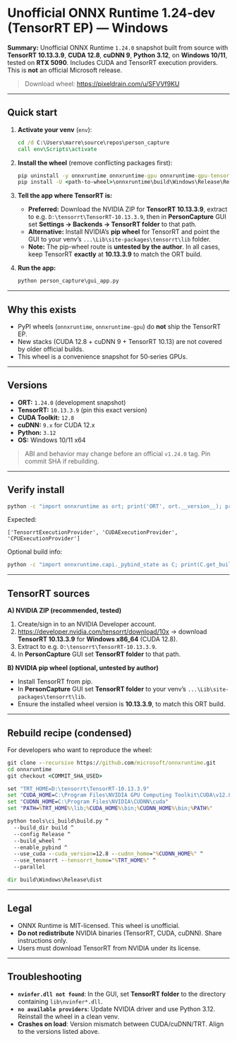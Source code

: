 # Unofficial ONNX Runtime 1.24-dev (TensorRT EP) — Windows

**Summary:** Unofficial ONNX Runtime `1.24.0` snapshot built from source with **TensorRT 10.13.3.9**, **CUDA 12.8**, **cuDNN 9**, **Python 3.12**, on **Windows 10/11**, tested on **RTX 5090**. Includes CUDA and TensorRT execution providers. This is **not** an official Microsoft release.

> Download wheel: https://pixeldrain.com/u/SFVVf9KU

---

## Quick start

1. **Activate your venv** (`env`):
   ```bat
   cd /d C:\Users\marre\source\repos\person_capture
   call env\Scripts\activate
   ```

2. **Install the wheel** (remove conflicting packages first):
   ```bat
   pip uninstall -y onnxruntime onnxruntime-gpu onnxruntime-gpu-tensorrt
   pip install -U <path-to-wheel>\onnxruntime\build\Windows\Release\Release\dist\onnxruntime_gpu-1.24.0-cp312-cp312-win_amd64.whl
   ```

3. **Tell the app where TensorRT is:**
   - **Preferred:** Download the NVIDIA ZIP for **TensorRT 10.13.3.9**, extract to e.g. `D:\tensorrt\TensorRT-10.13.3.9`, then in **PersonCapture** GUI set **Settings → Backends → TensorRT folder** to that path.
   - **Alternative:** Install NVIDIA’s **pip wheel** for TensorRT and point the GUI to your venv’s `...\Lib\site-packages\tensorrt\lib` folder.
   - **Note:** The pip-wheel route is **untested by the author**. In all cases, keep TensorRT **exactly** at **10.13.3.9** to match the ORT build.

4. **Run the app:**
   ```bat
   python person_capture\gui_app.py
   ```

---

## Why this exists

- PyPI wheels (`onnxruntime`, `onnxruntime-gpu`) do **not** ship the TensorRT EP.
- New stacks (CUDA 12.8 + cuDNN 9 + TensorRT 10.13) are not covered by older official builds.
- This wheel is a convenience snapshot for 50‑series GPUs.

---

## Versions

- **ORT:** `1.24.0` (development snapshot)
- **TensorRT:** `10.13.3.9` (pin this exact version)
- **CUDA Toolkit:** `12.8`
- **cuDNN:** `9.x` for CUDA 12.x
- **Python:** `3.12`
- **OS:** Windows 10/11 x64

> ABI and behavior may change before an official `v1.24.0` tag. Pin commit SHA if rebuilding.

---

## Verify install

```bat
python -c "import onnxruntime as ort; print('ORT', ort.__version__); print('providers', ort.get_available_providers())"
```
Expected:
```
['TensorrtExecutionProvider', 'CUDAExecutionProvider', 'CPUExecutionProvider']
```

Optional build info:
```bat
python -c "import onnxruntime.capi._pybind_state as C; print(C.get_build_info())"
```

---

## TensorRT sources

**A) NVIDIA ZIP (recommended, tested)**  
1) Create/sign in to an NVIDIA Developer account.  
2) https://developer.nvidia.com/tensorrt/download/10x → download **TensorRT 10.13.3.9** for **Windows x86_64** (CUDA 12.8).  
3) Extract to e.g. `D:\tensorrt\TensorRT-10.13.3.9`.  
4) In **PersonCapture** GUI set **TensorRT folder** to that path.

**B) NVIDIA pip wheel (optional, untested by author)**  
- Install TensorRT from pip.  
- In **PersonCapture** GUI set **TensorRT folder** to your venv’s `...\Lib\site-packages\tensorrt\lib`.  
- Ensure the installed wheel version is **10.13.3.9**, to match this ORT build.

---

## Rebuild recipe (condensed)

For developers who want to reproduce the wheel:

```bat
git clone --recursive https://github.com/microsoft/onnxruntime.git
cd onnxruntime
git checkout <COMMIT_SHA_USED>

set "TRT_HOME=D:\tensorrt\TensorRT-10.13.3.9"
set "CUDA_HOME=C:\Program Files\NVIDIA GPU Computing Toolkit\CUDA\v12.8"
set "CUDNN_HOME=C:\Program Files\NVIDIA\CUDNN\cuda"
set "PATH=%TRT_HOME%\lib;%CUDA_HOME%\bin;%CUDNN_HOME%\bin;%PATH%"

python tools\ci_build\build.py ^
  --build_dir build ^
  --config Release ^
  --build_wheel ^
  --enable_pybind ^
  --use_cuda --cuda_version=12.8 --cudnn_home="%CUDNN_HOME%" ^
  --use_tensorrt --tensorrt_home="%TRT_HOME%" ^
  --parallel

dir build\Windows\Release\dist
```

---

## Legal

- ONNX Runtime is MIT-licensed. This wheel is unofficial.
- **Do not redistribute** NVIDIA binaries (TensorRT, CUDA, cuDNN). Share instructions only.
- Users must download TensorRT from NVIDIA under its license.

---

## Troubleshooting

- **`nvinfer.dll not found`**: In the GUI, set **TensorRT folder** to the directory containing `lib\nvinfer*.dll`.
- **`no available providers`**: Update NVIDIA driver and use Python 3.12. Reinstall the wheel in a clean venv.
- **Crashes on load**: Version mismatch between CUDA/cuDNN/TRT. Align to the versions listed above.
